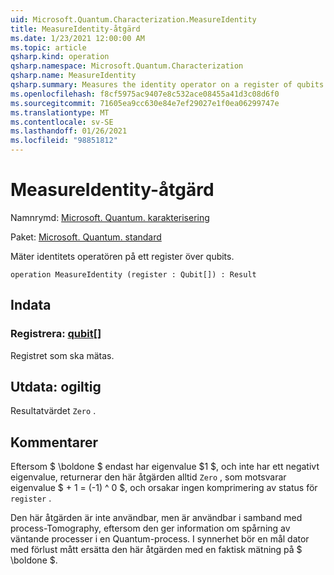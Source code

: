 ```yaml
---
uid: Microsoft.Quantum.Characterization.MeasureIdentity
title: MeasureIdentity-åtgärd
ms.date: 1/23/2021 12:00:00 AM
ms.topic: article
qsharp.kind: operation
qsharp.namespace: Microsoft.Quantum.Characterization
qsharp.name: MeasureIdentity
qsharp.summary: Measures the identity operator on a register of qubits.
ms.openlocfilehash: f8cf5975ac9407e8c532ace08455a41d3c08d6f0
ms.sourcegitcommit: 71605ea9cc630e84e7ef29027e1f0ea06299747e
ms.translationtype: MT
ms.contentlocale: sv-SE
ms.lasthandoff: 01/26/2021
ms.locfileid: "98851812"
---
```

# <a name="measureidentity-operation"></a>MeasureIdentity-åtgärd

Namnrymd: [Microsoft. Quantum. karakterisering](xref:Microsoft.Quantum.Characterization)

Paket: [Microsoft. Quantum. standard](https://nuget.org/packages/Microsoft.Quantum.Standard)


Mäter identitets operatören på ett register över qubits.

```qsharp
operation MeasureIdentity (register : Qubit[]) : Result
```


## <a name="input"></a>Indata

### <a name="register--qubit"></a>Registrera: [qubit](xref:microsoft.quantum.lang-ref.qubit)[]

Registret som ska mätas.



## <a name="output--__invalidresult__"></a>Utdata: __ogiltig <Result>__

Resultatvärdet `Zero` .

## <a name="remarks"></a>Kommentarer

Eftersom $ \boldone $ endast har eigenvalue $1 $, och inte har ett negativt eigenvalue, returnerar den här åtgärden alltid `Zero` , som motsvarar eigenvalue $ + 1 = (-1) ^ 0 $, och orsakar ingen komprimering av status för `register` .

Den här åtgärden är inte användbar, men är användbar i samband med process-Tomography, eftersom den ger information om spårning av väntande processer i en Quantum-process.
I synnerhet bör en mål dator med förlust mått ersätta den här åtgärden med en faktisk mätning på $ \boldone $.